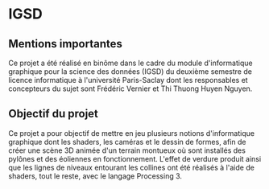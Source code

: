 # IGSD

## Mentions importantes

Ce projet a été réalisé en binôme dans le cadre du module d'informatique graphique pour la science des données (IGSD) du deuxième semestre de licence informatique à l'université Paris-Saclay dont les responsables et concepteurs du sujet sont Frédéric Vernier et Thi Thuong Huyen Nguyen.

## Objectif du projet

Ce projet a pour objectif de mettre en jeu plusieurs notions d'informatique graphique dont les shaders, les caméras et le dessin de formes, afin de créer une scène 3D animée d'un terrain montueux où sont installés des pylônes et des éoliennes en fonctionnement. L'effet de verdure produit ainsi que les lignes de niveaux entourant les collines ont été réalisés à l'aide de shaders, tout le reste, avec le langage Processing 3.
